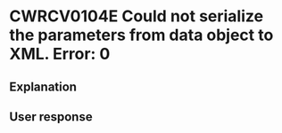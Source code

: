 # CWRCV0104E Could not serialize the parameters from data object to XML. Error: 0

## Explanation

## User response